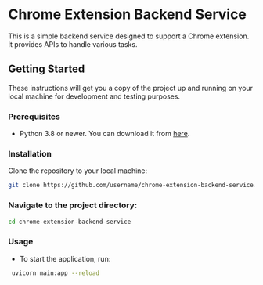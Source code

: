 # Chrome Extension Backend Service

This is a simple backend service designed to support a Chrome extension. It provides APIs to handle various tasks.

## Getting Started

These instructions will get you a copy of the project up and running on your local machine for development and testing purposes.

### Prerequisites

- Python 3.8 or newer. You can download it from [here](https://www.python.org/downloads/).

### Installation

Clone the repository to your local machine:

```bash
git clone https://github.com/username/chrome-extension-backend-service.git
```
### Navigate to the project directory:
```bash
cd chrome-extension-backend-service
```
### Usage
- To start the application, run:
```bash
 uvicorn main:app --reload
```

